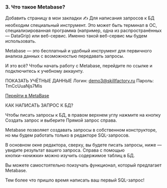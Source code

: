 ### 3. Что такое Metabase?
Добавить страницу в мои закладки
✍ Для написания запросов к БД необходим специальный инструмент. Это может быть терминал в ОС, специализированная программа (например, одна из распространённых — DataGrip) или веб-сервис. Именно такой веб-сервис мы будем использовать.

Metabase — это бесплатный и удобный инструмент для первичного анализа данных с возможностью передавать запросы.

И это всё?
Чтобы начать работу с Metabase, перейдите по ссылке и подключитесь к учебному аккаунту.

ПОКАЗАТЬ УЧЁТНЫЕ ДАННЫЕ
Логин: demo3@skillfactory.ru
Пароль: TmCcUuaNjs7Mis

[Перейти в MetaBase](https://www.google.com/url?q=http://sql.skillfactory.ru:3000/&sa=D&source=editors&ust=1656053512283353&usg=AOvVaw2JT3QZ6i74mbD5K-igs-k8)

КАК НАПИСАТЬ ЗАПРОС К БД?

Чтобы писать запросы к БД, в правом верхнем углу нажмите на кнопку Cоздать запрос и выберите Прямой запрос справа.

Metabase позволяет создавать запросы в собственном конструкторе, но мы будем работать только в редакторе SQL-запросов.

В основном окне редактора, сверху, вы будете писать запросы, ниже  — увидите результат вашего запроса. Справа с помощью кнопки-«книжки» можно изучить содержимое таблиц в БД.

Вы можете самостоятельно поизучать функционал, который предлагает Metabase.

Тем более что пришло время написать ваш первый SQL-запрос!